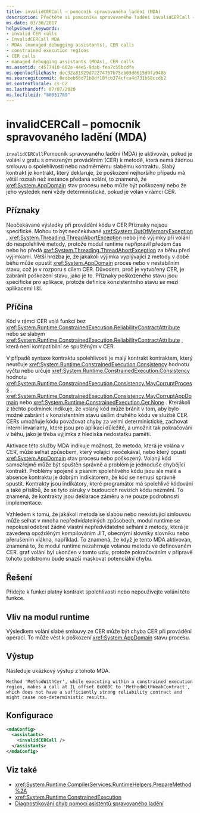 ```yaml
---
title: invalidCERCall – pomocník spravovaného ladění (MDA)
description: Přečtěte si pomocníka spravovaného ladění invalidCERCall – (MDA), který se aktivuje v případě neplatného volání v grafu v oblasti omezeného spuštění (CER).
ms.date: 03/30/2017
helpviewer_keywords:
- invalid CER calls
- InvalidCERCall MDA
- MDAs (managed debugging assistants), CER calls
- constrained execution regions
- CER calls
- managed debugging assistants (MDAs), CER calls
ms.assetid: c4577410-602e-44e5-9dab-fea7c55bcdfe
ms.openlocfilehash: dec32a81929d72274757b75cb03d6615d9fa948b
ms.sourcegitcommit: 0edbeb66d71b8df10fcb374cfca4d731b58ccdb2
ms.contentlocale: cs-CZ
ms.lasthandoff: 07/07/2020
ms.locfileid: "86051789"
---
```

# <a name="invalidcercall-mda"></a>invalidCERCall – pomocník spravovaného ladění (MDA)
`invalidCERCall`Pomocník spravovaného ladění (MDA) je aktivován, pokud je volání v grafu s omezeným prováděním (CER) k metodě, která nemá žádnou smlouvu o spolehlivosti nebo nadměrnému slabému kontraktu. Slabý kontrakt je kontrakt, který deklaruje, že poškození nejhoršího případu má větší rozsah než instance předaná volání, to znamená, že <xref:System.AppDomain> stav procesu nebo může být poškozený nebo že jeho výsledek není vždy deterministické, pokud je volán v rámci CER.  
  
## <a name="symptoms"></a>Příznaky  
 Neočekávané výsledky při provádění kódu v CER Příznaky nejsou specifické. Mohou to být neočekávané <xref:System.OutOfMemoryException> , <xref:System.Threading.ThreadAbortException> nebo jiné výjimky při volání do nespolehlivé metody, protože modul runtime nepřipravil předem čas nebo ho předá <xref:System.Threading.ThreadAbortException> za běhu před výjimkami. Větší hrozba je, že jakákoli výjimka vyplývající z metody v době běhu může opustit <xref:System.AppDomain> proces nebo v nestabilním stavu, což je v rozporu s cílem CER. Důvodem, proč je vytvořený CER, je zabránit poškození stavu, jako je to. Příznaky poškozeného stavu jsou specifické pro aplikace, protože definice konzistentního stavu se mezi aplikacemi liší.  
  
## <a name="cause"></a>Příčina  
 Kód v rámci CER volá funkci bez <xref:System.Runtime.ConstrainedExecution.ReliabilityContractAttribute> nebo se slabým <xref:System.Runtime.ConstrainedExecution.ReliabilityContractAttribute> , která není kompatibilní se spuštěným v CER.  
  
 V případě syntaxe kontraktu spolehlivosti je malý kontrakt kontraktem, který neurčuje <xref:System.Runtime.ConstrainedExecution.Consistency> hodnotu výčtu nebo určuje <xref:System.Runtime.ConstrainedExecution.Consistency> hodnotu <xref:System.Runtime.ConstrainedExecution.Consistency.MayCorruptProcess> , <xref:System.Runtime.ConstrainedExecution.Consistency.MayCorruptAppDomain> nebo <xref:System.Runtime.ConstrainedExecution.Cer.None> . Kterákoli z těchto podmínek indikuje, že volaný kód může bránit v tom, aby bylo možné zabránit v konzistentním stavu úsilím druhého kódu ve službě CER.  CERs umožňuje kódu považovat chyby za velmi deterministické, zachovat interní invarianty, které jsou pro aplikaci důležité, a umožnit tak pokračování v běhu, jako je třeba výjimka z hlediska nedostatku paměti.  
  
 Aktivace této služby MDA indikuje možnost, že metoda, která je volána v CER, může selhat způsobem, který volající neočekával, nebo který opustí <xref:System.AppDomain> stav procesu nebo poškozený. Volaný kód samozřejmě může být spuštěn správně a problém je jednoduše chybějící kontrakt. Problémy spojené s psaním spolehlivého kódu jsou ale malé a absence kontraktu je dobrým indikátorem, že kód se nemusí správně spustit. Kontrakty jsou indikátory, které programátor má spolehlivé kódování a také příslibů, že se tyto záruky v budoucích revizích kódu nezmění.  To znamená, že kontrakty jsou deklarace záměru a ne pouze podrobnosti implementace.  
  
 Vzhledem k tomu, že jakákoli metoda se slabou nebo neexistující smlouvou může selhat v mnoha nepředvídatelných způsobech, modul runtime se nepokusí odebrat žádné vlastní nepředvídatelné selhání z metody, která je zavedena opožděným kompilováním JIT, obecnými slovníky slovníku nebo přerušením vlákna, například. To znamená, že když je tento MDA aktivován, znamená to, že modul runtime nezahrnuje volanou metodu ve definovaném CER. graf volání byl ukončen v tomto uzlu, protože pokračováním v přípravě tohoto podstromu bude snazší maskovat potenciální chybu.  
  
## <a name="resolution"></a>Řešení  
 Přidejte k funkci platný kontrakt spolehlivosti nebo nepoužívejte volání této funkce.  
  
## <a name="effect-on-the-runtime"></a>Vliv na modul runtime  
 Výsledkem volání slabé smlouvy ze CER může být chyba CER při provádění operací. To může vést k poškození <xref:System.AppDomain> stavu procesu.  
  
## <a name="output"></a>Výstup  
 Následuje ukázkový výstup z tohoto MDA.  
  
 `Method 'MethodWithCer', while executing within a constrained execution region, makes a call at IL offset 0x000C to 'MethodWithWeakContract', which does not have a sufficiently strong reliability contract and might cause non-deterministic results.`  
  
## <a name="configuration"></a>Konfigurace  
  
```xml  
<mdaConfig>  
  <assistants>  
    <invalidCERCall />  
  </assistants>  
</mdaConfig>  
```  
  
## <a name="see-also"></a>Viz také

- <xref:System.Runtime.CompilerServices.RuntimeHelpers.PrepareMethod%2A>
- <xref:System.Runtime.ConstrainedExecution>
- [Diagnostikování chyb pomocí asistentů spravovaného ladění](diagnosing-errors-with-managed-debugging-assistants.md)
